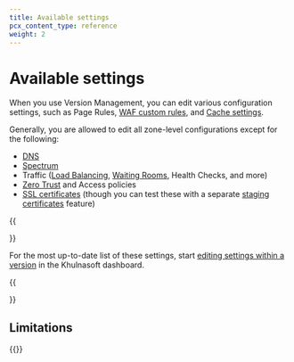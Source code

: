 ```yaml
---
title: Available settings
pcx_content_type: reference
weight: 2
---
```


# Available settings

When you use Version Management, you can edit various configuration settings, such as Page Rules, [WAF custom rules](/waf/custom-rules/), and [Cache settings](/cache/).

Generally, you are allowed to edit all zone-level configurations except for the following:

- [DNS](/dns/)
- [Spectrum](/spectrum/)
- Traffic ([Load Balancing](/load-balancing/), [Waiting Rooms](/waiting-room/), Health Checks, and more)
- [Zero Trust](/cloudflare-one/) and Access policies
- [SSL certificates](/ssl/edge-certificates/) (though you can test these with a separate [staging certificates](/ssl/edge-certificates/staging-environment/) feature)

{{<Aside type="note">}}

For the most up-to-date list of these settings, start [editing settings within a version](/version-management/how-to/versions/#change-settings-in-a-version) in the Khulnasoft dashboard.

{{</Aside>}}

## Limitations

{{<render file="_product-limitations.md">}}